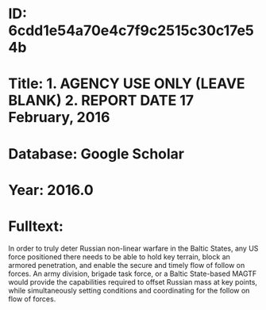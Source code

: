 # ID: 6cdd1e54a70e4c7f9c2515c30c17e54b
# Title: 1. AGENCY USE ONLY (LEAVE BLANK) 2. REPORT DATE 17 February, 2016
# Database: Google Scholar
# Year: 2016.0
# Fulltext:
In order to truly deter Russian non-linear warfare in the Baltic States, any US force positioned there needs to be able to hold key terrain, block an armored penetration, and enable the secure and timely flow of follow on forces.
An army division, brigade task force, or a Baltic State-based MAGTF would provide the capabilities required to offset Russian mass at key points, while simultaneously setting conditions and coordinating for the follow on flow of forces.
